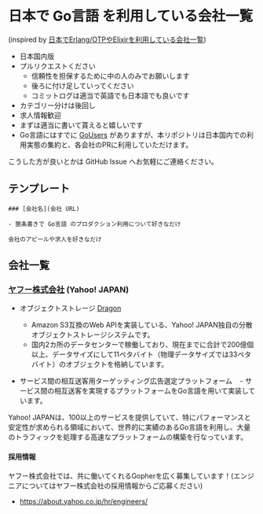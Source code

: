 # 日本で Go言語 を利用している会社一覧

(inspired by [日本でErlang/OTPやElixirを利用している会社一覧](https://github.com/voluntas/japanese-erlang-elixir-companies))

- 日本国内版
- プルリクエストください
    - 信頼性を担保するために中の人のみでお願いします
    - 後ろに付け足していってください
    - コミットログは適当で英語でも日本語でも良いです
- カテゴリー分けは後回し
- 求人情報歓迎
- まずは適当に書いて貰えると嬉しいです
- Go言語にはすでに [GoUsers](https://github.com/golang/go/wiki/GoUsers) がありますが、本リポジトリは日本国内での利用実態の集約と、各会社のPRに利用していただけます。

こうした方が良いとかは GitHub Issue へお気軽にご連絡ください。


## テンプレート

```
### [会社名](会社 URL)

- 箇条書きで Go言語 のプロダクション利用について好きなだけ

会社のアピールや求人を好きなだけ
```

## 会社一覧

### [ヤフー株式会社](https://www.yahoo.co.jp) (Yahoo! JAPAN)

- オブジェクトストレージ [Dragon](https://techblog.yahoo.co.jp/architecture/dragon-object-storage-architecture/)
    - Amazon S3互換のWeb APIを実装している、Yahoo! JAPAN独自の分散オブジェクトストレージシステムです。
    - 国内2カ所のデータセンターで稼働しており、現在までに合計で200億個以上、データサイズにして11ペタバイト（物理データサイズでは33ペタバイト）のオブジェクトを格納しています。
    
- サービス間の相互送客用ターゲッティング広告選定プラットフォーム
    - サービス間の相互送客を実現するプラットフォームをGo言語を用いて実装しています。

Yahoo! JAPANは、100以上のサービスを提供していて、特にパフォーマンスと安定性が求められる領域において、世界的に実績のあるGo言語を利用し、大量のトラフィックを処理する高速なプラットフォームの構築を行なっています。

#### 採用情報
ヤフー株式会社では、共に働いてくれるGopherを広く募集しています！(エンジニアについてはヤフー株式会社の採用情報からご応募ください)
- https://about.yahoo.co.jp/hr/engineers/
